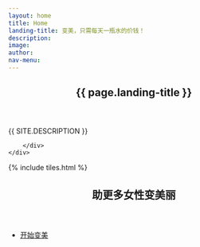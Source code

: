 ```yaml
---
layout: home
title: Home
landing-title: 变美，只需每天一瓶水的价钱！
description: 
image: 
author: 
nav-menu: 
---
```


<!-- Banner -->
<section id="banner" class="major">
	<div class="inner">
		<header class="major">
			<h1>{{ page.landing-title }}</h1>
		</header>
		<div class="content">
			<p style="text-transform: uppercase;">{{ site.description }}</p>
			
		</div>
	</div>
</section>

<!-- Main -->
<div id="main">

<!-- One -->
{% include tiles.html %}

<!-- Two -->
<section id="two">
	<div class="inner">
		<header class="major">
			<h2>助更多女性变美丽</h2>
		</header>
		<p></p>
		<ul class="actions">
			<li><a href="landing.html" class="button next">开始变美</a></li>
		</ul>
	</div>
</section>

</div>

